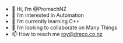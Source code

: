 - 👋 Hi, I’m @PromachNZ
- 👀 I’m interested in Automation
- 🌱 I’m currently learning C++
- 💞️ I’m looking to collaborate on Many Things
- 📫 How to reach me roy@dreco.co.nz

<!---
PromachNZ/PromachNZ is a ✨ special ✨ repository because its `README.md` (this file) appears on your GitHub profile.
You can click the Preview link to take a look at your changes.
--->
